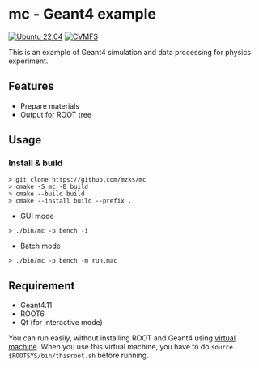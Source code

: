 # mc - Geant4 example


[![Ubuntu 22.04](https://github.com/mzks/mc/actions/workflows/ubuntu.yml/badge.svg)](https://github.com/mzks/mc/actions/workflows/ubuntu.yml)
[![CVMFS](https://github.com/mzks/mc/actions/workflows/cvmfs.yml/badge.svg)](https://github.com/mzks/mc/actions/workflows/cvmfs.yml)

This is an example of Geant4 simulation and data processing for physics experiment.

## Features

- Prepare materials
- Output for ROOT tree

## Usage
### Install & build
```
> git clone https://github.com/mzks/mc
> cmake -S mc -B build
> cmake --build build
> cmake --install build --prefix .
```

 - GUI mode
```
> ./bin/mc -p bench -i
```

 - Batch mode
```
> ./bin/mc -p bench -m run.mac
```

## Requirement
- Geant4.11
- ROOT6
- Qt (for interactive mode)

You can run easily, without installing ROOT and Geant4 using [virtual machine](https://wiki.kek.jp/display/geant4/Geant4+Virtual+Machine).
When you use this virtual machine, you have to do `source $ROOTSYS/bin/thisroot.sh` before running.

